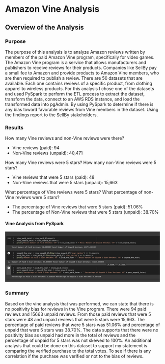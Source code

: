 # Amazon Vine Analysis
## Overview of the Analysis

### Purpose
The purpose of this analysis is to analyze Amazon reviews written by members of the paid Amazon Vine program, specifically for video games. The Amazon Vine program is a service that allows manufacturers and publishers to receive reviews for their products. Companies like SellBy pay a small fee to Amazon and provide products to Amazon Vine members, who are then required to publish a review. There are 50 datasets that are available. Each one contains reviews of a specific product, from clothing apparel to wireless products. For this analysis I chose one of the datasets and used PySpark to perform the ETL process to extract the dataset, transform the data, connect to an AWS RDS instance, and load the transformed data into pgAdmin. By using PySpark to determine if there is any bias toward favorable reviews from Vine members in the dataset. Using the findings report to the SellBy stakeholders.


### Results

How many Vine reviews and non-Vine reviews were there?
- Vine reviews (paid): 94
- Non-Vine reviews (unpaid): 40,471

How many Vine reviews were 5 stars? How many non-Vine reviews were 5 stars?
- Vine reviews that were 5 stars (paid): 48
- Non-Vine reviews that were 5 stars (unpaid): 15,663

What percentage of Vine reviews were 5 stars? What percentage of non-Vine reviews were 5 stars?
- The percentage of Vine reviews that were 5 stars (paid): 51.06%
- The percentage of Non-Vine reviews that were 5 stars (unpaid): 38.70%

#### Vine Analysis from PySpark

![Vine Analysis](Resources/vine_analysis_results.png)


### Summary

Based on the vine analysis that was performed, we can state that there is no positivity bias for reviews in the Vine program. There were 94 paid reviews and 15663 unpaid reviews. From those paid reviews that were 5 stars were 48 and unpaid reviews that were 5 stars were 15,663.  The percentage of paid reviews that were 5 stars was 51.06% and percentage of unpaid that were 5 stars was 38.70%. The data supports that there were no positivity bias as unpaid had more in the total of reviews and the percentage of unpaid for 5 stars was not skewed to 100%. An additional analysis that could be done on this dataset to support my statement is comparing the verified purchase to the total votes. To see if there is any correlation if the purchase was verified or not to the bias of reviews.
